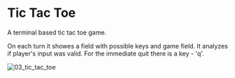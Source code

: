 # Tic Tac Toe

A terminal based tic tac toe game.

On each turn it showes a field with possible keys and game field. It analyzes if player's input was valid. 
For the immediate quit there is a key - 'q'.

![03_tic_tac_toe](https://i.imgur.com/Tnwkpyl.jpg)
